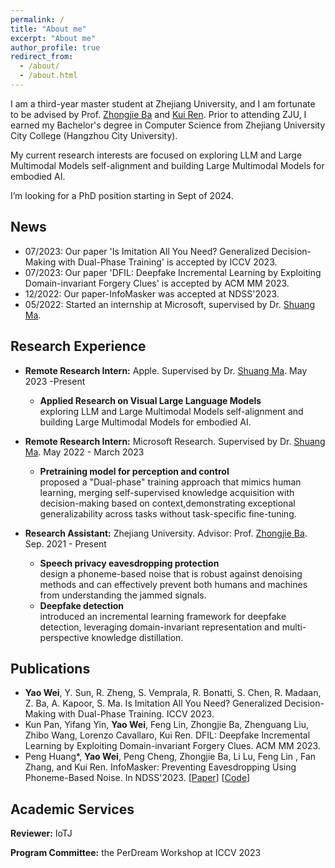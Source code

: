 ```yaml
---
permalink: /
title: "About me"
excerpt: "About me"
author_profile: true
redirect_from: 
  - /about/
  - /about.html
---
```




I am a third-year master student at Zhejiang University, and I am fortunate to be advised by Prof. [Zhongjie Ba](https://scholar.google.com/citations?user=dO2kc6kAAAAJ) and [Kui Ren](https://scholar.google.com/citations?user=uuQA_rcAAAAJ). Prior to attending ZJU, I earned my Bachelor's degree in Computer Science from Zhejiang University City College (Hangzhou City University).

My current research interests are focused on exploring LLM and Large Multimodal Models self-alignment and building Large Multimodal Models for embodied AI.

I’m looking for a PhD position starting in Sept of 2024.


[//]: # (My particular interest lies in designing for sequential decision-making, utilizing unified approaches to learn from diverse and/or unlabeled sequential data, and boarder logistic and applications with large foundation models.)

News
------
- 07/2023: Our paper 'Is Imitation All You Need? Generalized Decision-Making with Dual-Phase Training' is accepted by ICCV 2023.
- 07/2023: Our paper 'DFIL: Deepfake Incremental Learning by Exploiting Domain-invariant Forgery Clues'  is accepted by ACM MM 2023.
- 12/2022: Our paper-InfoMasker was accepted at NDSS'2023.
- 05/2022: Started an internship at Microsoft, supervised by Dr. [Shuang Ma](https://www.shuangma.me/).

Research Experience
------
- **Remote Research Intern:** Apple. Supervised by Dr. [Shuang Ma](https://www.shuangma.me/). May 2023 -Present <br>
  + **Applied Research on Visual Large Language Models** <br>
        exploring LLM and Large Multimodal Models self-alignment and building Large Multimodal Models for embodied AI.

- **Remote Research Intern:**  Microsoft Research. Supervised by Dr. [Shuang Ma](https://www.shuangma.me/). May 2022 - March 2023 <br>
  + **Pretraining model for perception and control** <br>
    proposed a "Dual-phase" training approach that mimics human learning, merging self-supervised knowledge acquisition with decision-making based on context,demonstrating exceptional generalizability across tasks without task-specific fine-tuning.

- **Research Assistant:** Zhejiang University. Advisor: Prof. [Zhongjie Ba](https://scholar.google.com/citations?user=dO2kc6kAAAAJ). Sep. 2021 - Present   <br>
  + **Speech privacy eavesdropping protection**<br>
    design a phoneme-based noise that is robust against denoising methods and can effectively prevent both humans and machines from understanding the jammed signals.
  + **Deepfake detection**<br>
    introduced an incremental learning framework for deepfake detection, leveraging domain-invariant representation and multi-perspective knowledge distillation.

Publications
------
- **Yao Wei**, Y. Sun, R. Zheng, S. Vemprala, R. Bonatti, S. Chen, R. Madaan, Z. Ba, A. Kapoor, S. Ma. Is Imitation All You Need? Generalized Decision-Making with Dual-Phase Training. ICCV 2023.
- Kun Pan, Yifang Yin, **Yao Wei**, Feng Lin, Zhongjie Ba, Zhenguang Liu, Zhibo Wang, Lorenzo Cavallaro, Kui Ren. DFIL: Deepfake Incremental Learning by Exploiting Domain-invariant Forgery Clues. ACM MM 2023.
- Peng Huang\*, **Yao Wei**, Peng Cheng, Zhongjie Ba, Li Lu, Feng Lin , Fan Zhang, and Kui Ren. InfoMasker: Preventing Eavesdropping Using Phoneme-Based Noise. In NDSS'2023. 
\[[Paper](https://www.ndss-symposium.org/wp-content/uploads/2023/02/ndss2023_f457_paper.pdf)\] \[[Code](https://desperado1999.github.io/projects/)\] 

Academic Services
------
**Reviewer:** IoTJ 

**Program Committee:** the PerDream Workshop at ICCV 2023


